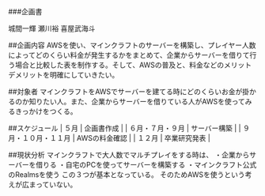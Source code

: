 ###企画書

城間一輝
瀬川裕
喜屋武海斗

##企画内容
AWSを使い、マインクラフトのサーバーを構築し、プレイヤー人数によってどのくらい料金が発生するかをまとめて、企業からサーバーを借りて行う場合と比較した表を制作する。そして、AWSの普及と、料金などのメリットデメリットを明確にしていきたい。

##対象者
マインクラフトをAWSでサーバーを建てる時にどのくらいお金が掛かるのか知りたい人。また、企業からサーバーを借りている人がAWSを使ってみるきっかけをつくる。

##スケジュール
| ５月 | 企画書作成 |
| ６月・７月・９月 | サーバー構築 |
| ９月・１０月・１１月 | AWSの料金確認 |
| １２月 | 卒業研究発表 |

##現状分析
マインクラフトで大人数でマルチプレイをする時は、
・企業からサーバーを借りる
・自宅のPCを使ってサーバーを構築する
・マインクラフト公式のRealmsを使う
この３つが基本となっている。
そのためAWSを使うという考えが広まっていない。
